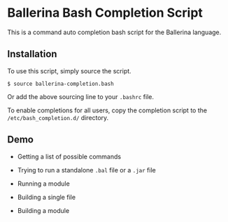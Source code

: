 # Ballerina Bash Completion Script
This is a command auto completion bash script for the Ballerina language. 

## Installation
To use this script, simply source the script.
```
$ source ballerina-completion.bash
```
Or add the above sourcing line to your `.bashrc` file.

To enable completions for all users, copy the completion script to the `/etc/bash_completion.d/` directory.

## Demo
- Getting a list of possible commands
[](demo/all-cmds.gif)

[](demo/cmd-completion.gif)

- Trying to run a standalone `.bal` file or a `.jar` file
[](demo/run-single-file.gif)

- Running a module
[](demo/run-module.gif)

- Building a single file
[](demo/build-single-file.gif)

- Building a module
[](demo/build-module.gif)
